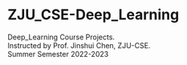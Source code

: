 # ZJU_CSE-Deep_Learning
Deep_Learning Course Projects.   
Instructed by Prof. Jinshui Chen, ZJU-CSE.   
Summer Semester 2022-2023
